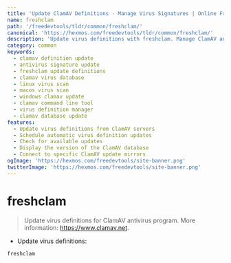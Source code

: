 ```yaml
---
title: 'Update ClamAV Definitions - Manage Virus Signatures | Online Free DevTools by Hexmos'
name: freshclam
path: '/freedevtools/tldr/common/freshclam/'
canonical: 'https://hexmos.com/freedevtools/tldr/common/freshclam/'
description: 'Update virus definitions with freshclam. Manage ClamAV antivirus signatures to ensure up-to-date protection against malware. Free online tool, no registration required.'
category: common
keywords:
  - clamav definition update
  - antivirus signature update
  - freshclam update definitions
  - clamav virus database
  - linux virus scan
  - macos virus scan
  - windows clamav update
  - clamav command line tool
  - virus definition manager
  - clamav database update
features:
  - Update virus definitions from ClamAV servers
  - Schedule automatic virus definition updates
  - Check for available updates
  - Display the version of the ClamAV database
  - Connect to specific ClamAV update mirrors
ogImage: 'https://hexmos.com/freedevtools/site-banner.png'
twitterImage: 'https://hexmos.com/freedevtools/site-banner.png'
---
```


# freshclam

> Update virus definitions for ClamAV antivirus program.
> More information: <https://www.clamav.net>.

- Update virus definitions:

`freshclam`
